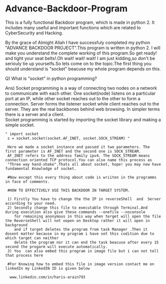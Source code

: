 # Advance-Backdoor-Program
This is a fully functional Backdoor program, which is made in python 2. It includes many useful and important functions which are related to CyberSecurity and Hacking.


By the grace of Almight Allah I have successfuly completed my python "ADVANCE BACKDOOR PROJECT".This program is written in python 2.
I will make you understand the complete working of this program.So get ready! and tight your seat belts!.Oh wait! wait! wait! 
I am just kidding,so don't be seriouly tie up yourselfs.So lets come on to the topic.The first thing you should understand is "socket" 
beacuse my whole program depends on this. 


Q)   What is "socket" in python programming?

Ans) Socket programming is a way of connecting two nodes on a network to communicate with each other. 
     One socket(node) listens on a particular port at an IP, while other socket reaches out to the other to form a connection.
     Server forms the listener socket while client reaches out to the server.
     They are the real backbones behind web browsing. In simpler terms there is a server and a client.    
     Socket programming is started by importing the socket library and making a simple socket.
     
    " import socket
     s = socket.socket(socket.AF_INET, socket.SOCK_STREAM) "
    
     Here we made a socket instance and passed it two parameters. The first parameter is AF_INET and the second one is SOCK_STREAM. 
     AF_INET refers to the address family ipv4. The SOCK_STREAM means connection oriented TCP protocol.You can also name this process as
     "Three way hand-shake".Thats all about socket, hope! you may now have fundamental Knowledge of socket. 
     
     #Now except this every thing about code is wriiten in the programms in face of comments.
     
     #HOW TO EFFECTIVELY USE THIS BACKDOOR IN TARGET SYSTEM.
     
     1) Firstly You have to change the the IP in reverseShell  and  Server according to your need.
     2) Secondly change this file to executable through Terminal.And during execution also give these commands --onefile --noconsole
        for remaining anonymous in this way when terget will open the file the ReverseShell will not oopen on Desktop rather it will open in background
        and if target deletes the program from task Manager .Then it dosent matter because in my program i have set this codition due to which target can neither
        delete the program nor it can end the task beacuse after every 15 second the progarm will execute automatically.
     3) You  can also embed this program in image file but i can not tell that process here
     
     #For Knowing how to embed this file in image version contact me on linkedIn my LinkedIN ID is given below
     
      www.linkedin.com/in/haris-arain793

     

